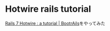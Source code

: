 # Hotwire rails tutorial

[Rails 7 Hotwire : a tutorial \| BootrAils](https://www.bootrails.com/blog/rails-7-hotwire-a-tutorial/)をやってみた

